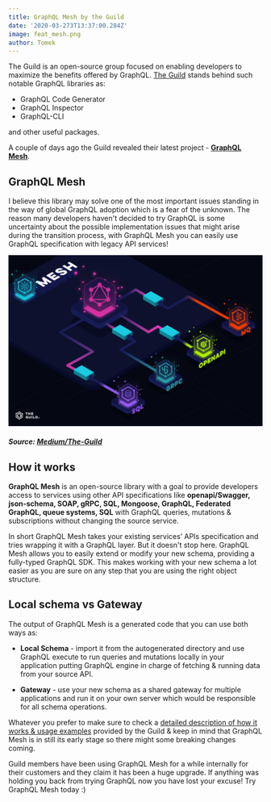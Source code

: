```yaml
---
title: GraphQL Mesh by the Guild
date: '2020-03-273T13:37:00.284Z'
image: feat_mesh.png
author: Tomek
---
```


The Guild is an open-source group focused on enabling developers to maximize the benefits offered by GraphQL. [The Guild](https://github.com/the-guild-org/Stack) stands behind such notable GraphQL libraries as:

- GraphQL Code Generator
- GraphQL Inspector
- GraphQL-CLI

and other useful packages.

A couple of days ago the Guild revealed their latest project - **[GraphQL Mesh](https://github.com/Urigo/graphql-mesh)**.


## GraphQL Mesh

I believe this library may solve one of the most important issues standing in the way of global GraphQL adoption which is a fear of the unknown. The reason many developers haven't decided to try GraphQL is some uncertainty about the possible implementation issues that might arise during the transition process, with GraphQL Mesh you can easily use GraphQL specification with legacy API services!

![GraphQL Mesh](mesh.png)
##### Source: [Medium/The-Guild](https://medium.com/the-guild/graphql-mesh-query-anything-run-anywhere-433c173863b5)


## How it works

**GraphQL Mesh** is an open-source library with a goal to provide developers access to services using other API specifications like **openapi/Swagger, json-schema, SOAP, gRPC, SQL, Mongoose, GraphQL, Federated GraphQL, queue systems, SQL** with GraphQL queries, mutations & subscriptions without changing the source service.

In short GraphQL Mesh takes your existing services’ APIs specification and tries wrapping it with a GraphQL layer. But it doesn't stop here. GraphQL Mesh allows you to easily extend or modify your new schema, providing a fully-typed GraphQL SDK. This makes working with your new schema a lot easier as you are sure on any step that you are using the right object structure.


## Local schema vs Gateway

The output of GraphQL Mesh is a generated code that you can use both ways as:

- **Local Schema** - import it from the autogenerated directory and use GraphQL execute to run queries and mutations locally in your application putting GraphQL engine in charge of fetching & running data from your source API.

- **Gateway** - use your new schema as a shared gateway for multiple applications and run it on your own server which would be responsible for all schema operations.

Whatever you prefer to make sure to check a [detailed description of how it works & usage examples](https://medium.com/the-guild/graphql-mesh-query-anything-run-anywhere-433c173863b5) provided by the Guild & keep in mind that GraphQL Mesh is in still its early stage so there might some breaking changes coming.

Guild members have been using GraphQL Mesh for a while internally for their customers and they claim it has been a huge upgrade. If anything was holding you back from trying GraphQL now you have lost your excuse! Try GraphQL Mesh today :)
